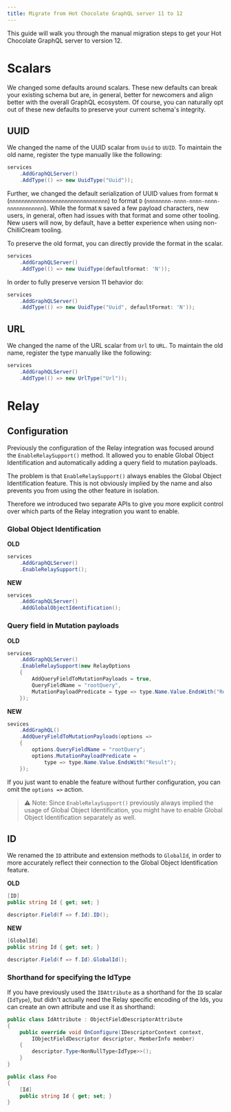 ```yaml
---
title: Migrate from Hot Chocolate GraphQL server 11 to 12
---
```


This guide will walk you through the manual migration steps to get your Hot Chocolate GraphQL server to version 12.

# Scalars

We changed some defaults around scalars. These new defaults can break your existing schema but are, in general, better for newcomers and align better with the overall GraphQL ecosystem. Of course, you can naturally opt out of these new defaults to preserve your current schema's integrity.

## UUID

We changed the name of the UUID scalar from `Uuid` to `UUID`. To maintain the old name, register the type manually like the following:

```csharp
services
    .AddGraphQLServer()
    .AddType(() => new UuidType("Uuid"));
```

Further, we changed the default serialization of UUID values from format `N` (`nnnnnnnnnnnnnnnnnnnnnnnnnnnnnnnn`) to format `D` (`nnnnnnnn-nnnn-nnnn-nnnn-nnnnnnnnnnnn`). While the format `N` saved a few payload characters, new users, in general, often had issues with that format and some other tooling. New users will now, by default, have a better experience when using non-ChilliCream tooling.

To preserve the old format, you can directly provide the format in the scalar.

```csharp
services
    .AddGraphQLServer()
    .AddType(() => new UuidType(defaultFormat: 'N'));
```

In order to fully preserve version 11 behavior do:

```csharp
services
    .AddGraphQLServer()
    .AddType(() => new UuidType("Uuid", defaultFormat: 'N'));
```

## URL

We changed the name of the URL scalar from `Url` to `URL`. To maintain the old name, register the type manually like the following:

```csharp
services
    .AddGraphQLServer()
    .AddType(() => new UrlType("Url"));
```

# Relay

## Configuration

Previously the configuration of the Relay integration was focused around the `EnableRelaySupport()` method. It allowed you to enable Global Object Identification and automatically adding a query field to mutation payloads.

The problem is that `EnableRelaySupport()` always enables the Global Object Identification feature. This is not obviously implied by the name and also prevents you from using the other feature in isolation.

Therefore we introduced two separate APIs to give you more explicit control over which parts of the Relay integration you want to enable.

### Global Object Identification

**OLD**

```csharp
services
    .AddGraphQLServer()
    .EnableRelaySupport();
```

**NEW**

```csharp
services
    .AddGraphQLServer()
    .AddGlobalObjectIdentification();
```

### Query field in Mutation payloads

**OLD**

```csharp
services
    .AddGraphQLServer()
    .EnableRelaySupport(new RelayOptions
    {
        AddQueryFieldToMutationPayloads = true,
        QueryFieldName = "rootQuery",
        MutationPayloadPredicate = type => type.Name.Value.EndsWith("Result")
    });
```

**NEW**

```csharp
sevices
    .AddGraphQL()
    .AddQueryFieldToMutationPayloads(options =>
    {
        options.QueryFieldName = "rootQuery";
        options.MutationPayloadPredicate =
            type => type.Name.Value.EndsWith("Result");
    });
```

If you just want to enable the feature without further configuration, you can omit the `options =>` action.

> ⚠️ Note: Since `EnableRelaySupport()` previously always implied the usage of Global Object Identification, you might have to enable Global Object Identification separately as well.

## ID

We renamed the `ID` attribute and extension methods to `GlobalId`, in order to more accurately reflect their connection to the Global Object Identification feature.

**OLD**

```csharp
[ID]
public string Id { get; set; }
```

```csharp
descriptor.Field(f => f.Id).ID();
```

**NEW**

```csharp
[GlobalId]
public string Id { get; set; }
```

```csharp
descriptor.Field(f => f.Id).GlobalId();
```

### Shorthand for specifying the IdType

If you have previously used the `IDAttribute` as a shorthand for the `ID` scalar (`IdType`), but didn't actually need the Relay specific encoding of the Ids, you can create an own attribute and use it as shorthand:

```csharp
public class IdAttribute : ObjectFieldDescriptorAttribute
{
    public override void OnConfigure(IDescriptorContext context,
        IObjectFieldDescriptor descriptor, MemberInfo member)
    {
        descriptor.Type<NonNullType<IdType>>();
    }
}

public class Foo
{
    [Id]
    public string Id { get; set; }
}
```
